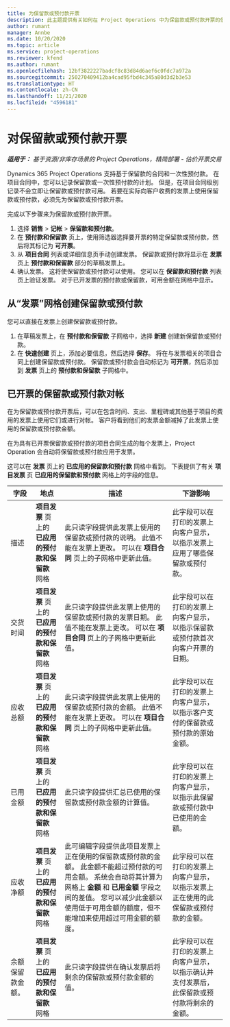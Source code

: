 ```yaml
---
title: 为保留款或预付款开票
description: 此主题提供有关如何在 Project Operations 中为保留款或预付款开票的信息。
author: rumant
manager: Annbe
ms.date: 10/20/2020
ms.topic: article
ms.service: project-operations
ms.reviewer: kfend
ms.author: rumant
ms.openlocfilehash: 12bf3822227badcf8c83d84d6aef6c0fdc7a972a
ms.sourcegitcommit: 250270409412ba4cad95fbd4c345a80d3d2b3e53
ms.translationtype: HT
ms.contentlocale: zh-CN
ms.lasthandoff: 11/21/2020
ms.locfileid: "4596181"
---
```

# <a name="invoice-a-retainer-or-an-advance"></a>对保留款或预付款开票

_**适用于：** 基于资源/非库存场景的 Project Operations，精简部署 - 估价开票交易_

Dynamics 365 Project Operations 支持基于保留款的合同和一次性预付款。 在项目合同中，您可以记录保留款或一次性预付款的计划。 但是，在项目合同级别记录不会立即让保留款或预付款可用。 若要在实际向客户收费的发票上使用保留款或预付款，必须先为保留款或预付款开票。

完成以下步骤来为保留款或预付款开票。

1. 选择 **销售** > **记帐** > **保留款和预付款**。 
2. 在 **预付款和保留款** 页上，使用筛选器选择要开票的特定保留款或预付款，然后将其标记为 **可开票**。
3. 从 **项目合同** 列表或详细信息页手动创建发票。 保留款或预付款将显示在 **发票** 页上 **预付款和保留款** 部分的草稿发票上。
4. 确认发票。 这将使保留款或预付款可以使用。 您可以在 **保留款和预付款** 列表页上验证发票。 对于已开发票的预付款或保留款，可用金额在网格中显示。

## <a name="create-a-retainer-or-advance-from-the-invoice-grid"></a>从“发票”网格创建保留款或预付款

您可以直接在发票上创建保留款或预付款。

1. 在草稿发票上，在 **预付款和保留款** 子网格中，选择 **新建** 创建新保留款或预付款。 
2. 在 **快速创建** 页上，添加必要信息，然后选择 **保存**。 将在与发票相关的项目合同上创建保留款或预付款。 保留款或预付款会自动标记为 **可开票**，然后添加到 **发票** 页上的 **预付款和保留款** 子网格中。

## <a name="reconcile-an-invoiced-retainer-or-advance"></a>已开票的保留款或预付款对帐

在为保留款或预付款开票后，可以在包含时间、支出、里程碑或其他基于项目的费用的发票上使用它们或进行对帐。 客户将看到他们的发票金额减掉了此发票上使用的保留款或预付款金额。

在为具有已开票保留款或预付款的项目合同生成的每个发票上，Project Operation 会自动将保留款或预付款应用于发票。

这可以在 **发票** 页上的 **已应用的保留款和预付款** 网格中看到。 下表提供了有关 **项目发票** 页 **已应用的保留款和预付款** 网格上的字段的信息。

| 字段 | 地点 | 描述 | 下游影响 |
| --- | --- | --- | --- |
| 描述 | **项目发票** 页上的 **已应用的预付款和保留款** 网格 |此只读字段提供此发票上使用的保留款或预付款的说明。 此值不能在发票上更改。 可以在 **项目合同** 页上的子网格中更新此值。 | 此字段可以在打印的发票上向客户显示，以指示发票上应用了哪些保留款或预付款。 |
| 交货时间 | **项目发票** 页上的 **已应用的预付款和保留款** 网格  | 此只读字段提供此发票上使用的保留款或预付款的发票日期。 此值不能在发票上更改。 可以在 **项目合同** 页上的子网格中更新此值。 | 此字段可以在打印的发票上向客户显示，以指示保留款或预付款首次向客户开票的日期。 |
| 应收总额 | **项目发票** 页上的 **已应用的预付款和保留款** 网格  | 此只读字段提供此发票上使用的保留款或预付款的金额。 此值不能在发票上更改。 可以在 **项目合同** 页上的子网格中更新此值。 | 此字段可以在打印的发票上向客户显示，以指示客户支付的保留款或预付款的原始金额。 |
| 已用金额 | **项目发票** 页上的 **已应用的预付款和保留款** 网格  | 此只读字段提供汇总已使用的保留款或预付款金额的计算值。 | 此字段可以在打印的发票上向客户显示，以指示此保留款或预付款中已使用的金额。 |
| 应收净额 | **项目发票** 页上的 **已应用的预付款和保留款** 网格  | 此可编辑字段提供此项目发票上正在使用的保留款或预付款的金额。 此金额不能超过预付款的可用金额。 系统会自动将其计算为网格上 **金额** 和 **已用金额** 字段之间的差值。 您可以减少此金额以使用低于可用金额的额度，但不能增加来使用超过可用金额的额度。 | 此字段可以在打印的发票上向客户显示，以指示发票上正在使用的此保留款或预付款的金额。 |
| 余额保留款金额。 | **项目发票** 页上的 **已应用的预付款和保留款** 网格  | 此只读字段提供在确认发票后将剩余的保留款或预付款金额的值。 | 此字段可以在打印的发票上向客户显示，以指示确认并支付发票后，此保留款或预付款将剩余的金额。 |

